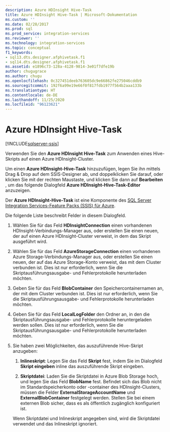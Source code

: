 ```yaml
---
description: Azure HDInsight Hive-Task
title: Azure HDInsight Hive-Task | Microsoft-Dokumentation
ms.custom: ''
ms.date: 02/28/2017
ms.prod: sql
ms.prod_service: integration-services
ms.reviewer: ''
ms.technology: integration-services
ms.topic: conceptual
f1_keywords:
- sql13.dts.designer.afphivetask.f1
- sql14.dts.designer.afphivetask.f1
ms.assetid: e1896c73-128a-4128-9814-3e01f7dfe19b
author: chugugrace
ms.author: chugu
ms.openlocfilehash: 0c327451deeb763605dc9e66862fe275046cddb9
ms.sourcegitcommit: 192f6a99e19e66f0f817fdb1977f564b2aaa133b
ms.translationtype: HT
ms.contentlocale: de-DE
ms.lasthandoff: 11/25/2020
ms.locfileid: "96123621"
---
```

# <a name="azure-hdinsight-hive-task"></a>Azure HDInsight Hive-Task

[!INCLUDE[sqlserver-ssis](../../includes/applies-to-version/sqlserver-ssis.md)]


Verwenden Sie den **Azure HDInsight Hive-Task** zum Anwenden eines Hive-Skripts auf einen Azure HDInsight-Cluster.
     
Um einen **Azure HDInsight-Hive-Task** hinzuzufügen, legen Sie ihn mittels Drag &amp; Drop auf dem SSIS-Designer ab, und doppelklicken Sie darauf, oder klicken Sie mit der rechten Maustaste, und klicken Sie dann auf **Bearbeiten** , um das folgende Dialogfeld **Azure HDInsight-Hive-Task-Editor** anzuzeigen.  
  
Der **Azure HDInsight-Hive-Task** ist eine Komponente des [SQL Server Integration Services-Feature Packs (SSIS) für Azure](../../integration-services/azure-feature-pack-for-integration-services-ssis.md).
  
 Die folgende Liste beschreibt Felder in diesem Dialogfeld.  
  
1.  Wählen Sie für das Feld **HDInsightConnection** einen vorhandenen HDInsight-Verbindungs-Manager aus, oder erstellen Sie einen neuen, der auf einen Azure HDInsight-Cluster verweist, in dem das Skript ausgeführt wird.
  
2.  Wählen Sie für das Feld **AzureStorageConnection** einen vorhandenen Azure Storage-Verbindungs-Manager aus, oder erstellen Sie einen neuen, der auf das Azure Storage-Konto verweist, das mit dem Cluster verbunden ist. Dies ist nur erforderlich, wenn Sie die Skriptausführungsausgabe- und Fehlerprotokolle herunterladen möchten.
 
3.  Geben Sie für das Feld **BlobContainer** den Speichercontainernamen an, der mit dem Cluster verbunden ist. Dies ist nur erforderlich, wenn Sie die Skriptausführungsausgabe- und Fehlerprotokolle herunterladen möchten.
  
4.  Geben Sie für das Feld **LocalLogFolder** den Ordner an, in den die Skriptausführungsausgabe- und Fehlerprotokolle heruntergeladen werden sollen. Dies ist nur erforderlich, wenn Sie die Skriptausführungsausgabe- und Fehlerprotokolle herunterladen möchten.   
  
5.  Sie haben zwei Möglichkeiten, das auszuführende Hive-Skript anzugeben:
  
    1.  **Inlineskript**: Legen Sie das Feld **Skript** fest, indem Sie im Dialogfeld **Skript eingeben** inline das auszuführende Skript eingeben.
  
    2.  **Skriptdatei**: Laden Sie die Skriptdatei in Azure Blob Storage hoch, und legen Sie das Feld **BlobName** fest. Befindet sich das Blob nicht im Standardspeicherkonto oder -container des HDInsight-Clusters, müssen die Felder **ExternalStorageAccountName** und **ExternalBlobContainer** festgelegt werden. Stellen Sie bei einem externen Blob sicher, dass es als öffentlich zugänglich konfiguriert ist.  
  
     Wenn Skriptdatei und Inlineskript angegeben sind, wird die Skriptdatei verwendet und das Inlineskript ignoriert.
